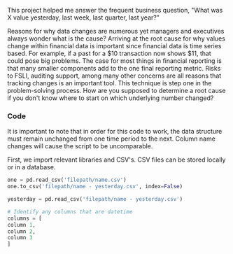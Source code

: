 This project helped me answer the frequent business question, "What was X value yesterday, last week, last quarter, last year?"

Reasons for why data changes are numerous yet managers and executives always wonder what is the cause? Arriving at the root cause for why values change within financial data is important since financial data is time series based. For example, if a past for a $10 transaction now shows $11, that could pose big problems. The case for most things in financial reporting is that many smaller components add to the one final reporting metric. Risks to FSLI, auditing support, among many other concerns are all reasons that tracking changes is an important tool. This technique is step one in the problem-solving process. How are you supposed to determine a root cause if you don't know where to start on which underlying number changed?

### Code
It is important to note that in order for this code to work, the data structure must remain unchanged from one time period to the next. Column name changes will cause the script to be uncomparable.

First, we import relevant libraries and CSV's. CSV files can be stored locally or in a database.
```python
one = pd.read_csv('filepath/name.csv')
one.to_csv('filepath/name - yesterday.csv', index=False)

yesterday = pd.read_csv('filepath/name - yesterday.csv')

# Identify any columns that are datetime
columns = [
column 1,
column 2,
column 3
]


```

